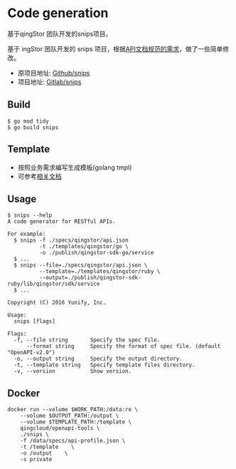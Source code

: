# Code generation
基于qingStor 团队开发的snips项目。

基于 ingStor 团队开发的 snips 项目，根据[API文档规范的需求]()，做了一些简单修改。
- 原项目地址:  [Github/snips](https://github.com/qingstor/snips)
- 项目地址: [Gitlab/snips](https://git.internal.yunify.com/Ryan/snips)

## Build
```
$ go mod tidy
$ go build snips
```

## Template
- 按照业务需求编写生成模板(golang tmpl)
- 可参考[相关文档](/documentation/code-gen/snips.md)

## Usage

```
$ snips --help
A code generator for RESTful APIs.

For example:
  $ snips -f ./specs/qingstor/api.json
          -t ./templates/qingstor/go \
          -o ./publish/qingstor-sdk-go/service
  $ ...
  $ snips --file=./specs/qingstor/api.json \
          --template=./templates/qingstor/ruby \
          --output=./publish/qingstor-sdk-ruby/lib/qingstor/sdk/service
  $ ...

Copyright (C) 2016 Yunify, Inc.

Usage:
  snips [flags]

Flags:
  -f, --file string       Specify the spec file.
      --format string     Specify the format of spec file. (default "OpenAPI-v2.0")
  -o, --output string     Specify the output directory.
  -t, --template string   Specify template files directory.
  -v, --version           Show version.
```

## Docker
```shell
docker run --volume $WORK_PATH:/data:ro \
    --volume $OUTPUT_PATH:/output \
    --volume $TEMPLATE_PATH:/template \
    qingcloud/openapi-tools \
    ./snips \
    -f /data/specs/api-profile.json \
    -t /template    \
    -o /output    \
    -s private
```